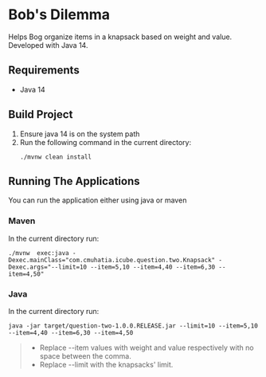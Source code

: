 # Bob's Dilemma
Helps Bog organize items in a knapsack based on weight and value. Developed with Java 14.

## Requirements
- Java 14

## Build Project
1. Ensure java 14 is on the system path
1. Run the following command in the current directory:
    ```shell script
    ./mvnw clean install
    ```
## Running The Applications
You can run the application either using java or maven
### Maven
In the current directory run:
```shell script
./mvnw  exec:java -Dexec.mainClass="com.cmuhatia.icube.question.two.Knapsack" -Dexec.args="--limit=10 --item=5,10 --item=4,40 --item=6,30 --item=4,50"
```
### Java
In the current directory run:
```shell script
java -jar target/question-two-1.0.0.RELEASE.jar --limit=10 --item=5,10 --item=4,40 --item=6,30 --item=4,50
```

> - Replace --item values with weight and value respectively with no space between the comma.
> - Replace --limit with the knapsacks' limit.